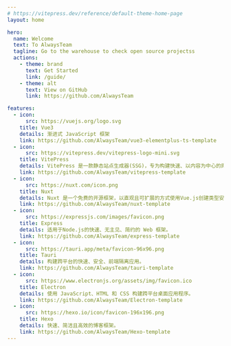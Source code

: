 ```yaml
---
# https://vitepress.dev/reference/default-theme-home-page
layout: home

hero:
  name: Welcome
  text: To AlwaysTeam
  tagline: Go to the warehouse to check open source projectss
  actions:
    - theme: brand
      text: Get Started
      link: /guide/
    - theme: alt
      text: View on GitHub
      link: https://github.com/AlwaysTeam

features:
  - icon:
      src: https://vuejs.org/logo.svg
    title: Vue3
    details: 渐进式 JavaScript 框架
    link: https://github.com/AlwaysTeam/vue3-elementplus-ts-template
  - icon:
      src: https://vitepress.dev/vitepress-logo-mini.svg
    title: VitePress
    details: VitePress 是一款静态站点生成器(SSG)，专为构建快速、以内容为中心的网站而设计。
    link: https://github.com/AlwaysTeam/vitepress-template
  - icon:
      src: https://nuxt.com/icon.png
    title: Nuxt
    details: Nuxt 是一个免费的开源框架，以直观且可扩展的方式使用Vue.js创建类型安全、高性能和生产级的全栈 Web 应用程序和网站。
    link: https://github.com/AlwaysTeam/nuxt-template
  - icon:
      src: https://expressjs.com/images/favicon.png
    title: Express
    details: 适用于Node.js的快速、无主见、简约的 Web 框架。
    link: https://github.com/AlwaysTeam/express-template
  - icon:
      src: https://tauri.app/meta/favicon-96x96.png
    title: Tauri
    details: 构建跨平台的快速、安全、前端隔离应用。
    link: https://github.com/AlwaysTeam/tauri-template
  - icon:
      src: https://www.electronjs.org/assets/img/favicon.ico
    title: Electron
    details: 使用 JavaScript、HTML 和 CSS 构建跨平台桌面应用程序。
    link: https://github.com/AlwaysTeam/Electron-template
  - icon:
      src: https://hexo.io/icon/favicon-196x196.png
    title: Hexo
    details: 快速、简洁且高效的博客框架。
    link: https://github.com/AlwaysTeam/Hexo-template
---
```

